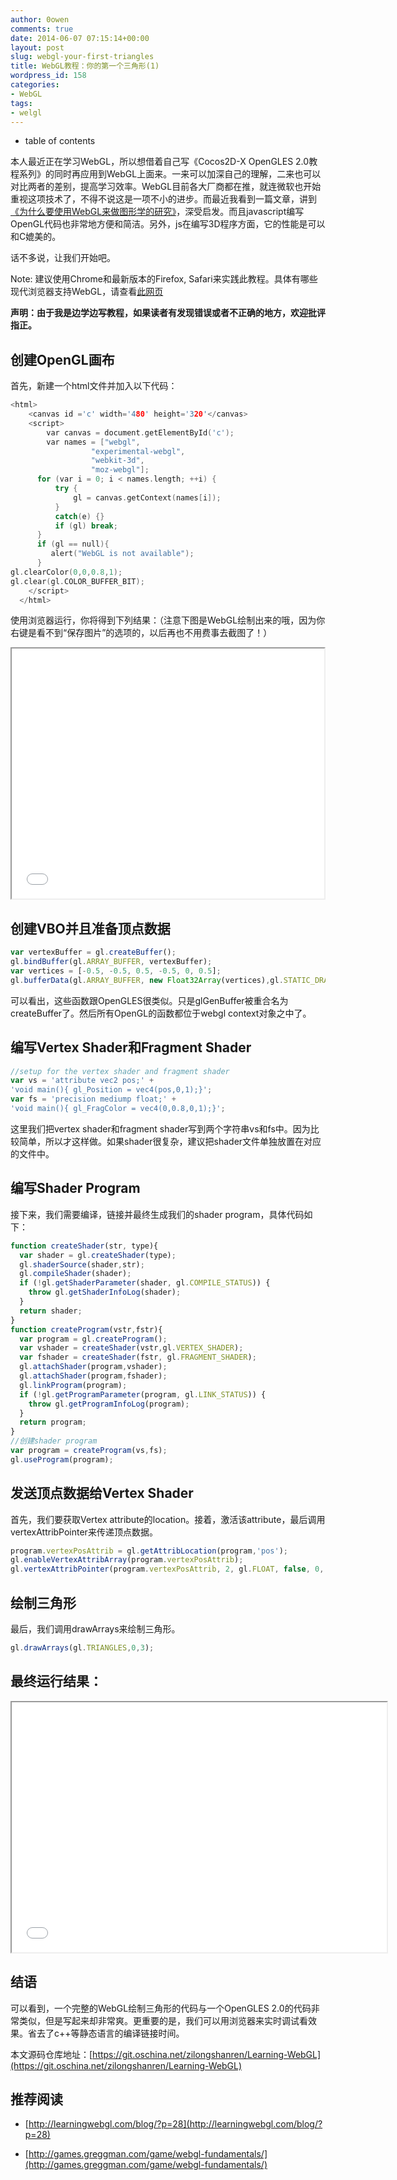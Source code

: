 ```yaml
---
author: 0owen
comments: true
date: 2014-06-07 07:15:14+00:00
layout: post
slug: webgl-your-first-triangles
title: WebGL教程：你的第一个三角形(1)
wordpress_id: 158
categories:
- WebGL
tags:
- welgl
---
```


* table of contents
<!-- toc -->

本人最近正在学习WebGL，所以想借着自己写《Cocos2D-X OpenGLES 2.0教程系列》的同时再应用到WebGL上面来。一来可以加深自己的理解，二来也可以对比两者的差别，提高学习效率。WebGL目前各大厂商都在推，就连微软也开始重视这项技术了，不得不说这是一项不小的进步。而最近我看到一篇文章，讲到[《为什么要使用WebGL来做图形学的研究》](http://www.realtimerendering.com/blog/why-use-webgl-for-graphics-research/)，深受启发。而且javascript编写OpenGL代码也非常地方便和简洁。另外，js在编写3D程序方面，它的性能是可以和C媲美的。

话不多说，让我们开始吧。

Note: 建议使用Chrome和最新版本的Firefox, Safari来实践此教程。具体有哪些现代浏览器支持WebGL，请查看[此网页](http://www.khronos.org/webgl/wiki/Getting_a_WebGL_Implementation#Safari)

**声明：由于我是边学边写教程，如果读者有发现错误或者不正确的地方，欢迎批评指正。**

<!-- more -->

## 创建OpenGL画布

首先，新建一个html文件并加入以下代码：

```cpp
<html>
    <canvas id ='c' width='480' height='320'</canvas>
    <script>
        var canvas = document.getElementById('c');
        var names = ["webgl",
                  "experimental-webgl",
                  "webkit-3d", 
                  "moz-webgl"];
      for (var i = 0; i < names.length; ++i) {
          try {
              gl = canvas.getContext(names[i]);
          } 
          catch(e) {}
          if (gl) break;
      }
      if (gl == null){
         alert("WebGL is not available");
      }
gl.clearColor(0,0,0.8,1);
gl.clear(gl.COLOR_BUFFER_BIT);
    </script>
  </html>
```

使用浏览器运行，你将得到下列结果：（注意下图是WebGL绘制出来的哦，因为你右键是看不到“保存图片”的选项的，以后再也不用费事去截图了！）

<iframe class="webgl_example" width="500" height="400" src="/webgl/ex01.html"></iframe>

## 创建VBO并且准备顶点数据

```javascript
var vertexBuffer = gl.createBuffer();
gl.bindBuffer(gl.ARRAY_BUFFER, vertexBuffer);
var vertices = [-0.5, -0.5, 0.5, -0.5, 0, 0.5];
gl.bufferData(gl.ARRAY_BUFFER, new Float32Array(vertices),gl.STATIC_DRAW);
```

可以看出，这些函数跟OpenGLES很类似。只是glGenBuffer被重合名为createBuffer了。然后所有OpenGL的函数都位于webgl context对象之中了。

## 编写Vertex Shader和Fragment Shader

```javascript
//setup for the vertex shader and fragment shader
var vs = 'attribute vec2 pos;' +
'void main(){ gl_Position = vec4(pos,0,1);}';
var fs = 'precision mediump float;' +
'void main(){ gl_FragColor = vec4(0,0.8,0,1);}';
```

这里我们把vertex shader和fragment shader写到两个字符串vs和fs中。因为比较简单，所以才这样做。如果shader很复杂，建议把shader文件单独放置在对应的文件中。

## 编写Shader Program

接下来，我们需要编译，链接并最终生成我们的shader program，具体代码如下：

```javascript
function createShader(str, type){
  var shader = gl.createShader(type);
  gl.shaderSource(shader,str);
  gl.compileShader(shader);
  if (!gl.getShaderParameter(shader, gl.COMPILE_STATUS)) {
    throw gl.getShaderInfoLog(shader);
  }
  return shader;
}
function createProgram(vstr,fstr){
  var program = gl.createProgram();
  var vshader = createShader(vstr,gl.VERTEX_SHADER);
  var fshader = createShader(fstr, gl.FRAGMENT_SHADER);
  gl.attachShader(program,vshader);
  gl.attachShader(program,fshader);
  gl.linkProgram(program);
  if (!gl.getProgramParameter(program, gl.LINK_STATUS)) {
    throw gl.getProgramInfoLog(program);
  }
  return program;
}
//创建shader program
var program = createProgram(vs,fs);
gl.useProgram(program);
```

## 发送顶点数据给Vertex Shader

首先，我们要获取Vertex attribute的location。接着，激活该attribute，最后调用vertexAttribPointer来传递顶点数据。

```javascript
program.vertexPosAttrib = gl.getAttribLocation(program,'pos');
gl.enableVertexAttribArray(program.vertexPosAttrib);
gl.vertexAttribPointer(program.vertexPosAttrib, 2, gl.FLOAT, false, 0, 0);
```

## 绘制三角形

最后，我们调用drawArrays来绘制三角形。

```javascript
gl.drawArrays(gl.TRIANGLES,0,3); 
```

## 最终运行结果：

<iframe class="webgl_example" width="600" height="400" src="/webgl/ex02.html"></iframe>


## 结语

可以看到，一个完整的WebGL绘制三角形的代码与一个OpenGLES 2.0的代码非常类似，但是写起来却非常爽。更重要的是，我们可以用浏览器来实时调试看效果。省去了c++等静态语言的编译链接时间。

本文源码仓库地址：[https://git.oschina.net/zilongshanren/Learning-WebGL](https://git.oschina.net/zilongshanren/Learning-WebGL)

## 推荐阅读

  * [http://learningwebgl.com/blog/?p=28](http://learningwebgl.com/blog/?p=28)

  * [http://games.greggman.com/game/webgl-fundamentals/](http://games.greggman.com/game/webgl-fundamentals/)

